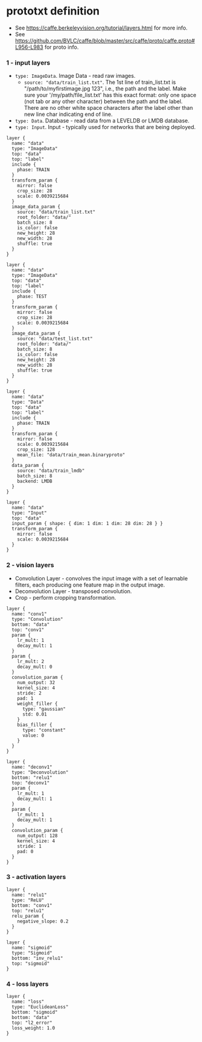 # prototxt definition
+ See https://caffe.berkeleyvision.org/tutorial/layers.html for more info.
+ See https://github.com/BVLC/caffe/blob/master/src/caffe/proto/caffe.proto#L956-L983 for proto info.
### 1 - input layers
+ `type: ImageData`. Image Data - read raw images. 
  + `source: "data/train_list.txt"`. The 1st line of train_list.txt is "/path/to/myfirstimage.jpg 123", i.e., the path and the label. Make sure your '/my/path/file_list.txt' has this exact format: only one space (not tab or any other character) between the path and the label. There are no other white space characters after the label other than new line char indicating end of line.
+ `type: Data`. Database - read data from a LEVELDB or LMDB database. 
+ `type: Input`. Input - typically used for networks that are being deployed. 

```
layer {
  name: "data"
  type: "ImageData"
  top: "data"
  top: "label"
  include {
    phase: TRAIN
  }
  transform_param {
    mirror: false
    crop_size: 28
    scale: 0.0039215684
  }
  image_data_param {
    source: "data/train_list.txt"
    root_folder: "data/"
    batch_size: 8
    is_color: false
    new_height: 28
    new_width: 28
    shuffle: true
  }
}

layer {
  name: "data"
  type: "ImageData"
  top: "data"
  top: "label"
  include {
    phase: TEST
  }
  transform_param {
    mirror: false
    crop_size: 28
    scale: 0.0039215684
  }
  image_data_param {
    source: "data/test_list.txt"
    root_folder: "data/"
    batch_size: 8
    is_color: false
    new_height: 28
    new_width: 28
    shuffle: true
  }
}
```
```
layer {
  name: "data"
  type: "Data"
  top: "data"
  top: "label"
  include {
    phase: TRAIN
  }
  transform_param {
    mirror: false
    scale: 0.0039215684
    crop_size: 128
    mean_file: "data/train_mean.binaryproto"
  }
  data_param {
    source: "data/train_lmdb"
    batch_size: 8
    backend: LMDB
  }
}
```
```
layer {
  name: "data"
  type: "Input"
  top: "data"
  input_param { shape: { dim: 1 dim: 1 dim: 28 dim: 28 } }
  transform_param {
    mirror: false
    scale: 0.0039215684
  }
}
```
### 2 - vision layers
+ Convolution Layer - convolves the input image with a set of learnable filters, each producing one feature map in the output image.
+ Deconvolution Layer - transposed convolution.
+ Crop - perform cropping transformation.
```
layer {
  name: "conv1"
  type: "Convolution"
  bottom: "data"
  top: "conv1"
  param {
    lr_mult: 1
    decay_mult: 1
  }
  param {
    lr_mult: 2
    decay_mult: 0
  }
  convolution_param {
    num_output: 32
    kernel_size: 4
    stride: 2
    pad: 1
    weight_filler {
      type: "gaussian"
      std: 0.01
    }
    bias_filler {
      type: "constant"
      value: 0
    }
  }
}
```
```
layer {
  name: "deconv1"
  type: "Deconvolution"
  bottom: "relu1"
  top: "deconv1"
  param {
    lr_mult: 1
    decay_mult: 1
  }
  param {
    lr_mult: 1
    decay_mult: 1
  }
  convolution_param {
    num_output: 128
    kernel_size: 4
    stride: 1
    pad: 0
  }
}
```
### 3 - activation layers
```
layer {
  name: "relu1"
  type: "ReLU"
  bottom: "conv1"
  top: "relu1"
  relu_param {
    negative_slope: 0.2
  }
}
```
```
layer {
  name: "sigmoid"
  type: "Sigmoid"
  bottom: "inv_relu1"
  top: "sigmoid"
}
```
### 4 - loss layers
```
layer {
  name: "loss"
  type: "EuclideanLoss"
  bottom: "sigmoid"
  bottom: "data"
  top: "l2_error"
  loss_weight: 1.0
}
```
